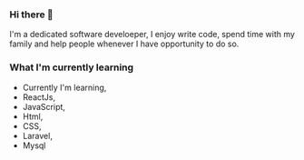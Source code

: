 ### Hi there 👋
I'm a dedicated software develoeper, I enjoy write code, spend time with my family and help people whenever I have opportunity to do so.

### What I'm currently learning

- Currently I'm learning,
- ReactJs,
- JavaScript,
- Html,
- CSS,
- Laravel,
- Mysql
